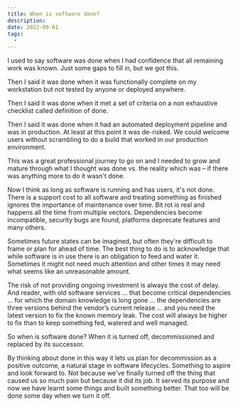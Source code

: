 ```yaml
---
title: When is software done?
description:
date: 2022-09-01
tags:
  -
---
```

I used to say software was done when I had confidence that all remaining work was known. Just some gaps to fill in, but we got this.

Then I said it was done when it was functionally complete on my workstation but not tested by anyone or deployed anywhere.

Then I said it was done when it met a set of criteria on a non exhaustive checklist called definition of done.

Then I said it was done when it had an automated deployment pipeline and was in production. At least at this point it was de-risked. We could welcome users without scrambling to do a build that worked in our production environment.

This was a great professional journey to go on and I needed to grow and mature through what I thought was done vs. the reality which was – if there was anything more to do it wasn't done.

Now I think as long as software is running and has users, it's not done. There is a support cost to all software and treating something as finished ignores the importance of maintenance over time. Bit rot is real and happens all the time from multiple vectors. Dependencies become incompatible, security bugs are found, platforms deprecate features and many others.

Sometimes future states can be imagined, but often they're difficult to frame or plan for ahead of time. The best thing to do is to acknowledge that while software is in use there is an obligation to feed and water it. Sometimes it might not need much attention and other times it may need what seems like an unreasonable amount.

The risk of not providing ongoing investment is always the cost of delay. And reader, with old software services ... that become critical dependencies ... for which the domain knowledge is long gone ... the dependencies are three versions behind the vendor’s current release ... and you need the latest version to fix the known memory leak. The cost will always be higher to fix than to keep something fed, watered and well managed.

So when is software done? When it is turned off, decommissioned and replaced by its successor.

By thinking about done in this way it lets us plan for decommission as a positive outcome, a natural stage in software lifecycles. Something to aspire and look forward to. Not because we've finally turned off the thing that caused us so much pain but because it did its job. It served its purpose and now we have learnt some things and built something better. That too will be done some day when we turn it off.
